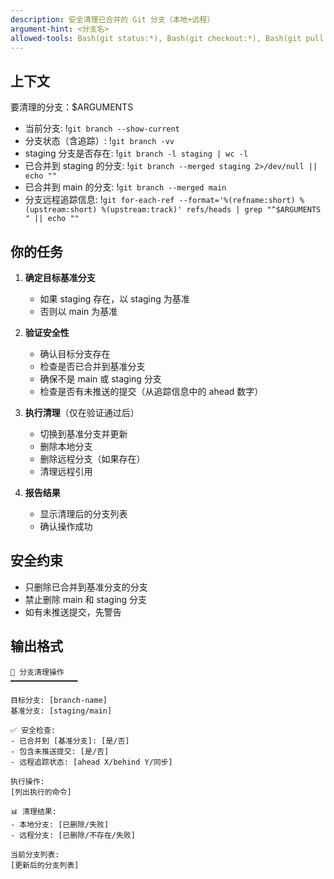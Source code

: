 ```yaml
---
description: 安全清理已合并的 Git 分支（本地+远程）
argument-hint: <分支名>
allowed-tools: Bash(git status:*), Bash(git checkout:*), Bash(git pull:*), Bash(git branch:*), Bash(git rev-list:*), Bash(git push:*), Bash(git fetch:*), Bash(git remote:*)
---
```


## 上下文

要清理的分支：$ARGUMENTS

- 当前分支: !`git branch --show-current`
- 分支状态（含追踪）: !`git branch -vv`
- staging 分支是否存在: !`git branch -l staging | wc -l`
- 已合并到 staging 的分支: !`git branch --merged staging 2>/dev/null || echo ""`
- 已合并到 main 的分支: !`git branch --merged main`
- 分支远程追踪信息: !`git for-each-ref --format='%(refname:short) %(upstream:short) %(upstream:track)' refs/heads | grep "^$ARGUMENTS " || echo ""`

## 你的任务

1. **确定目标基准分支**
   - 如果 staging 存在，以 staging 为基准
   - 否则以 main 为基准

2. **验证安全性**
   - 确认目标分支存在
   - 检查是否已合并到基准分支
   - 确保不是 main 或 staging 分支
   - 检查是否有未推送的提交（从追踪信息中的 ahead 数字）

3. **执行清理**（仅在验证通过后）
   - 切换到基准分支并更新
   - 删除本地分支
   - 删除远程分支（如果存在）
   - 清理远程引用

4. **报告结果**
   - 显示清理后的分支列表
   - 确认操作成功

## 安全约束

- 只删除已合并到基准分支的分支
- 禁止删除 main 和 staging 分支
- 如有未推送提交，先警告

## 输出格式

```
🧹 分支清理操作
━━━━━━━━━━━━━━━

目标分支: [branch-name]
基准分支: [staging/main]

✅ 安全检查:
- 已合并到 [基准分支]: [是/否]
- 包含未推送提交: [是/否]
- 远程追踪状态: [ahead X/behind Y/同步]

执行操作:
[列出执行的命令]

📊 清理结果:
- 本地分支: [已删除/失败]
- 远程分支: [已删除/不存在/失败]

当前分支列表:
[更新后的分支列表]
```